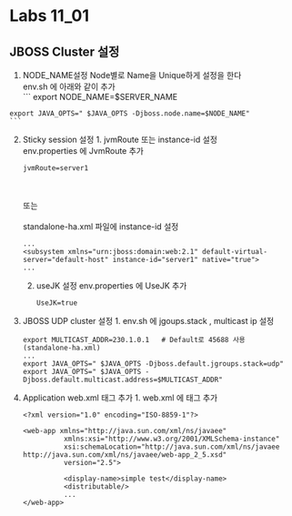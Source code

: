 # Labs 11_01

## JBOSS Cluster 설정 
  1. NODE_NAME설정
    Node별로 Name을 Unique하게 설정을 한다 <br />
    env.sh 에 아래와 같이 추가 <br />
    ```
    export NODE_NAME=$SERVER_NAME
    
    export JAVA_OPTS=" $JAVA_OPTS -Djboss.node.name=$NODE_NAME"
    ```
  2. Sticky session 설정
    1. jvmRoute 또는 instance-id 설정<br />
        env.properties 에 JvmRoute 추가 <br />
        ```
        jvmRoute=server1
        ```
        <br /><br /> 또는 <br /><br />
        standalone-ha.xml 파일에 instance-id 설정 <br />
        ```
        ...
        <subsystem xmlns="urn:jboss:domain:web:2.1" default-virtual-server="default-host" instance-id="server1" native="true">
        ...
        ```
     2. useJK 설정
         env.properties 에 UseJK 추가 <br />
        ```
        UseJK=true
        ````
  3. JBOSS UDP cluster 설정 
    1. env.sh 에 jgoups.stack , multicast ip 설정 <br />
        ```
        export MULTICAST_ADDR=230.1.0.1   # Default로 45688 사용 (standalone-ha.xml)
        ...
        export JAVA_OPTS=" $JAVA_OPTS -Djboss.default.jgroups.stack=udp"
        export JAVA_OPTS=" $JAVA_OPTS -Djboss.default.multicast.address=$MULTICAST_ADDR"
        ```
  4. Application web.xml 태그 추가 
    1. web.xml 에 <distributable /> 태그 추가 <br />
        ```
        <?xml version="1.0" encoding="ISO-8859-1"?>
  
        <web-app xmlns="http://java.sun.com/xml/ns/javaee"
                  xmlns:xsi="http://www.w3.org/2001/XMLSchema-instance"
                  xsi:schemaLocation="http://java.sun.com/xml/ns/javaee http://java.sun.com/xml/ns/javaee/web-app_2_5.xsd"
                  version="2.5">
                  
                  <display-name>simple test</display-name>
                  <distributable/> 
                  ...
        </web-app>
        ```

